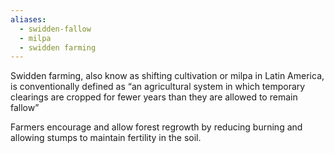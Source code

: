 ```yaml
---
aliases:
  - swidden-fallow
  - milpa
  - swidden farming
---
```


Swidden farming, also know as shifting cultivation or milpa in Latin America, is conventionally defined as “an agricultural system in which temporary clearings are cropped for fewer years than they are allowed to remain fallow” 

Farmers encourage and allow forest regrowth by reducing burning and allowing stumps to maintain fertility in the soil. 
